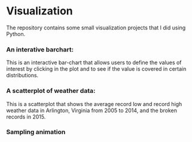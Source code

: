# Visualization

The repository contains some small visualization projects that I did using Python.

### An interative barchart: 
This is an interactive bar-chart that allows users to define the values of interest by clicking in the plot and to see if the value is covered in certain distributions.

### A scatterplot of weather data:
This is a scatterplot that shows the average record low and record high weather data in Arlington, Virginia from 2005 to 2014, and the broken records in 2015.

### Sampling animation
